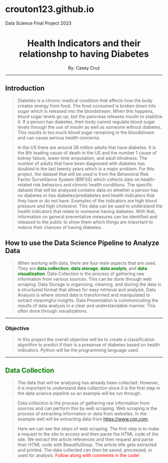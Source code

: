 # crouton123.github.io
Data Science Final Project 2023

# <center>Health Indicators and their relationshp to having Diabetes</center>
<center>By: Casey Cruz</center> 

---

## Introduction
> Diabetes is a chronic medical condition that affects how the body creates energy from food. The food consumed is broken down into sugar which is released into the bloodstream. When this happens,  blood sugar levels go up, but the pancreas releases insulin to stabilize it. If a person has diabetes, their body cannot regulate blood sugar levels through the use of insulin as well as someone without diabetes. This results in too much blood sugar remaining in the bloodstream and can cause serious health concerns.
  
> In the US there are around 38 million adults that have diabetes. It is the 8th leading cause of death in the US and the number 1 cause of kidney failure, lower-limb amputation, and adult blindness. The number of adults that have been diagnosed with diabetes has doubled in the last twenty years which is a major problem. For this project, the dataset that will be used is from the Behavioral Risk Factor Surveillance System (BRFSS) which collects data on health-related risk behaviors and chronic health conditions. The specific dataset that will be analyzed contains data on whether a person has no diabetes or has diabetes/prediabetes and health indicators that they have or do not have. Examples of the indicators are high blood pressure and high cholestrol. This data can be used to understand the health indicators that relate to someone having diabetes. With that, information on general preventative measures can be identified and released to the public to show them which things are important to reduce their chances of having diabetes.

## How to use the Data Science Pipeline to Analyze Data
> When working with data, there are four main aspects that are used. They are __<font color = green>data collection</font>__, __<font color = green>data storage</font>__, __<font color = green>data analyis</font>__, and __<font color = green>data visualization</font>__. Data Collection is the process of gathering raw information from various sources. This can be done through web scraping. Data Storage is organizing, cleaning, and storing the data in a structured format that allows for easy retrieval and analysis. Data Analysis is where stored data is transformed and manipulated to extract meaningful insights. Data Presentation is communicating the results of data analysis in a clear and understandable manner. This often done through visualizations.

---

### Objective
>In this project the overall objective will be to create a classification algorithm to predict if their is a presense of diabetes based on health indicators. Python will be the programming language used.

---

## <font color = green>Data Collection</font>
> The data that will be analysing has already been collected. However, it is important to understand data collection since it is the first step in the data science pipeline so an example will be run through.

>Data collection is the process of gathering raw information from sources and can perform this by web scraping. Web scraping is the process of extracting information or data from websites. In the example well will be extracting data from https://www.cnn.com.

>Here we can see the steps of web scraping. The first step is to make a request to the site to access and then parse the HTML code of the site. We extract the article references and then request and parse their HTML code with BeautifulSoup. The article title gets extracted and printed. The data collected can then be saved, processed, or used for analysis. <font color = red>Follow along with comments in the code!</font>





